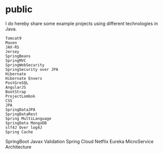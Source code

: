# public
I do hereby share some example projects using different technologies in Java.

	Tomcat9
	Maven
	JAX-RS
	Jersey
	SpringBeans
	SpringMVC
	SpringWebSecurity
	SpringSecurity over JPA
	Hibernate
	Hibernate Envers
	PostGreSQL
	AngularJS
	BootStrap
	ProjectLombok
	CSS
	JPA
	SpringDataJPA
	SpringDataRest
	Spring MultiLanguage
	SpringData MongoDB
	slf4J Over log4J
	Spring Cache
  SpringBoot
  Javax Validation
  Spring Cloud
  Netflix Eureka
  MicroService Architecture
  
  
